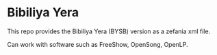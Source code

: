 # Bibiliya Yera

This repo provides the Bibiliya Yera (BYSB) version as a zefania xml file.

Can work with software such as FreeShow, OpenSong, OpenLP.
